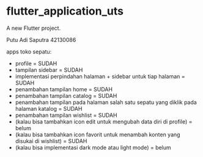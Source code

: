 # flutter_application_uts

A new Flutter project.

Putu Adi Saputra
42130086

apps toko sepatu:
- profile = SUDAH
- tampilan sidebar = SUDAH
- implementasi perpindahan halaman + sidebar untuk tiap halaman = SUDAH
- penambahan tampilan home = SUDAH
- penambahan tampilan catalog = SUDAH
- penambahan tampilan pada halaman salah satu sepatu yang diklik pada halaman katalog = SUDAH
- penambahan tampilan wishlist = SUDAH
- (kalau bisa tambahkan icon edit untuk mengubah data diri di profile) = belum
- (kalau bisa tambahkan icon favorit untuk menambah konten yang disukai di wishlist) = SUDAH
- (kalau bisa implementasi dark mode atau light mode) = belum
